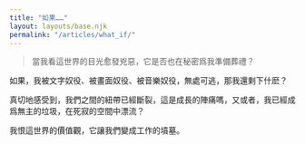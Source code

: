 ```yaml
---
title: "如果……"
layout: layouts/base.njk
permalink: "/articles/what_if/"
---
```


> 當我看這世界的目光愈發兇惡，它是否也在秘密爲我準備葬禮？

如果，我被文字奴役、被畫面奴役、被音樂奴役，無處可逃，那我還剩下什麽？

真切地感受到，我們之間的紐帶已經斷裂，這是成長的陣痛嗎，又或者，我已經成爲無主的垃圾，在死寂的空間中漂流？

我恨這世界的價值觀，它讓我們變成工作的墳墓。
